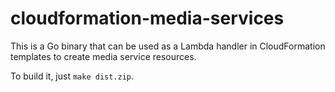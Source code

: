 # cloudformation-media-services

This is a Go binary that can be used as a Lambda handler in CloudFormation templates to create media service resources.

To build it, just `make dist.zip`.
